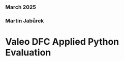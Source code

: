 ### March 2025
### Martin Jabůrek
# Valeo DFC Applied Python Evaluation

<!-- specify location for output csv custom -->
<!-- main.py - executescripts in order -->
